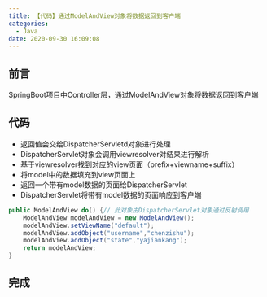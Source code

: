 ```yaml
---
title: 【代码】通过ModelAndView对象将数据返回到客户端
categories:
  - Java
date: 2020-09-30 16:09:08
---
```


## 前言

SpringBoot项目中Controller层，通过ModelAndView对象将数据返回到客户端

<!-- more -->

## 代码

- 返回值会交给DispatcherServletd对象进行处理
- DispatcherServlet对象会调用viewresolver对结果进行解析
- 基于viewresolver找到对应的view页面（prefix+viewname+suffix）
- 将model中的数据填充到view页面上
- 返回一个带有model数据的页面给DispatcherServlet
- DispatcherServlet将带有model数据的页面响应到客户端

``` java
public ModelAndView do() {// 此对象由DispatcherServlet对象通过反射调用
    ModelAndView modelAndView = new ModelAndView();
    modelAndView.setViewName("default");
    modelAndView.addObject("username","chenzishu");
    modelAndView.addObject("state","yajiankang");
    return modelAndView;
}
```

## 完成

